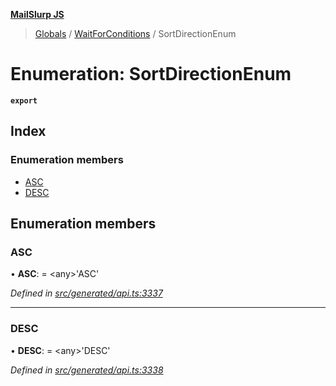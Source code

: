 **[MailSlurp JS](../README.md)**

> [Globals](../README.md) / [WaitForConditions](../modules/waitforconditions.md) / SortDirectionEnum

# Enumeration: SortDirectionEnum

**`export`** 

## Index

### Enumeration members

* [ASC](waitforconditions.sortdirectionenum.md#asc)
* [DESC](waitforconditions.sortdirectionenum.md#desc)

## Enumeration members

### ASC

•  **ASC**:  = \<any>'ASC'

*Defined in [src/generated/api.ts:3337](https://github.com/mailslurp/mailslurp-client/blob/36fa2ad/src/generated/api.ts#L3337)*

___

### DESC

•  **DESC**:  = \<any>'DESC'

*Defined in [src/generated/api.ts:3338](https://github.com/mailslurp/mailslurp-client/blob/36fa2ad/src/generated/api.ts#L3338)*
